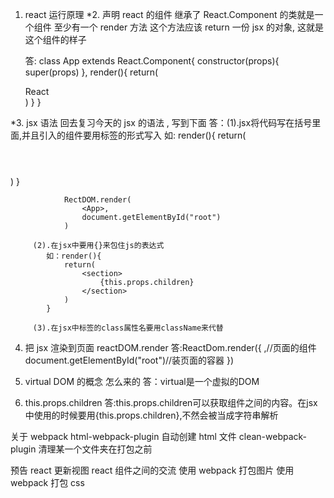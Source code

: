 1. react 运行原理
*2. 声明 react 的组件
    继承了 React.Component 的类就是一个组件
    至少有一个 render 方法
        这个方法应该 return 一份 jsx 的对象,
        这就是这个组件的样子

    答: class App extends React.Component{
          constructor(props){
                super(props)
          },
          render(){
               return(
                  <div>
                      React
                  </div>
               )
          }
    }

*3. jsx 语法
    回去复习今天的 jsx 的语法 , 写到下面
    答：(1).jsx将代码写在括号里面,并且引入的组件要用标签的形式写入
            如: render(){
                  return(
                     <section>
                        <Header></Header>
                        <Content></Content>
                     </section>
                  )
                }

                RectDOM.render(
                    <App>,
                    document.getElementById("root")
                )

         (2).在jsx中要用{}来包住js的表达式
            如：render(){
                return(
                    <section>
                        {this.props.children}
                    </section>
                )
            }

         (3).在jsx中标签的class属性名要用className来代替


4. 把 jsx 渲染到页面
    reactDOM.render
    答:ReactDom.render({
        <App>,//页面的组件
        document.getElementById("root")//装页面的容器
    })

5. virtual DOM 的概念 怎么来的
    答：virtual是一个虚拟的DOM

6. this.props.children
    答:this.props.children可以获取组件之间的内容。在jsx中使用的时候要用{this.props.children},不然会被当成字符串解析

关于 webpack
    html-webpack-plugin 自动创建 html 文件
    clean-webpack-plugin 清理某一个文件夹在打包之前


预告
    react 更新视图
    react 组件之间的交流
    使用 webpack 打包图片
    使用 webpack 打包 css
